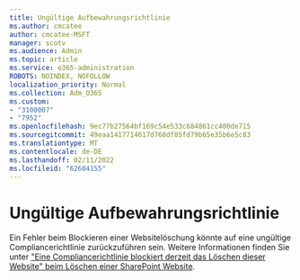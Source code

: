 ```yaml
---
title: Ungültige Aufbewahrungsrichtlinie
ms.author: cmcatee
author: cmcatee-MSFT
manager: scotv
ms.audience: Admin
ms.topic: article
ms.service: o365-administration
ROBOTS: NOINDEX, NOFOLLOW
localization_priority: Normal
ms.collection: Adm_O365
ms.custom:
- "3100007"
- "7952"
ms.openlocfilehash: 9ec77b27564bf169c54e533c684861cc400de715
ms.sourcegitcommit: 49eaa1417714617d768df85fd79b65e35b6e5c83
ms.translationtype: MT
ms.contentlocale: de-DE
ms.lasthandoff: 02/11/2022
ms.locfileid: "62604155"
---
```

# <a name="invalid-retention-policy"></a>Ungültige Aufbewahrungsrichtlinie

Ein Fehler beim Blockieren einer Websitelöschung könnte auf eine ungültige Compliancerichtlinie zurückzuführen sein. Weitere Informationen finden Sie unter ["Eine Compliancerichtlinie blockiert derzeit das Löschen dieser Website" beim Löschen einer SharePoint Website](https://docs.microsoft.com/sharepoint/troubleshoot/sites/compliance-policy-blocking-site-deletion).

